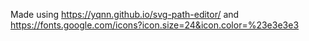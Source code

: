 Made using https://yqnn.github.io/svg-path-editor/ and https://fonts.google.com/icons?icon.size=24&icon.color=%23e3e3e3